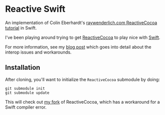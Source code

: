 # Reactive Swift


An implementation of Colin Eberhardt's  [raywenderlich.com ReactiveCocoa tutorial][wenderlich] in Swift.

I've been playing around trying to get [ReactiveCocoa][reactivecocoa_github] to play nice with [Swift][swift_lang].

For more information, see my [blog post][blogpost] which goes into detail about the interop issues and workarounds.

## Installation

After cloning, you'll want to initialize the `ReactiveCocoa` submodule by doing:

```
git submodule init
git submodule update
``` 

This will check out [my fork][rc_fork] of ReactiveCocoa, which has a workaround for a Swift compiler error.

[reactivecocoa_github]: https://github.com/ReactiveCocoa/ReactiveCocoa
[wenderlich]: http://www.raywenderlich.com/62699/reactivecocoa-tutorial-pt1
[swift_lang]: https://developer.apple.com/swift/
[blogpost]: http://napora.org/a-swift-reaction
[rc_fork]: https://github.com/yusefnapora/ReactiveCocoa
